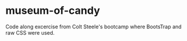 # museum-of-candy
Code along excercise from Colt Steele's bootcamp where BootsTrap and raw CSS were used.



